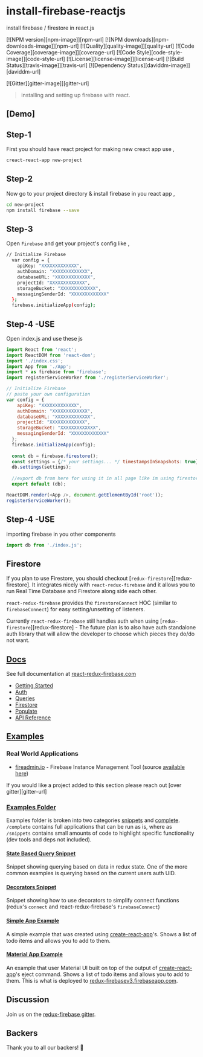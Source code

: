 # install-firebase-reactjs
install firebase / firestore in react.js 

[![NPM version][npm-image]][npm-url]
[![NPM downloads][npm-downloads-image]][npm-url]
[![Quality][quality-image]][quality-url]
[![Code Coverage][coverage-image]][coverage-url]
[![Code Style][code-style-image]][code-style-url]
[![License][license-image]][license-url]
[![Build Status][travis-image]][travis-url]
[![Dependency Status][daviddm-image]][daviddm-url]

[![Gitter][gitter-image]][gitter-url]


> installing and setting up firebase with react.

## [Demo]

## Step-1

First you should have react project for making new creact app use ,
```bash
creact-react-app new-project
```
## Step-2

Now go to your project directory & install firebase in you react app ,
```bash
cd new-project
npm install firebase --save
```

## Step-3

Open `Firebase` and  get your project's config like ,
```bash
// Initialize Firebase
  var config = {
    apiKey: "XXXXXXXXXXXXX",
    authDomain: "XXXXXXXXXXXXX",
    databaseURL: "XXXXXXXXXXXXX",
    projectId: "XXXXXXXXXXXXX",
    storageBucket: "XXXXXXXXXXXXX",
    messagingSenderId: "XXXXXXXXXXXXX"
  };
  firebase.initializeApp(config);
  ```
  
## Step-4 -USE

Open index.js and use these js
```javascript
import React from 'react';
import ReactDOM from 'react-dom';
import './index.css';
import App from './App';
import * as firebase from 'firebase';
import registerServiceWorker from './registerServiceWorker';

// Initialize Firebase
// paste your own configuration
var config = {
    apiKey: "XXXXXXXXXXXXX",
    authDomain: "XXXXXXXXXXXXX",
    databaseURL: "XXXXXXXXXXXXX",
    projectId: "XXXXXXXXXXXXX",
    storageBucket: "XXXXXXXXXXXXX",
    messagingSenderId: "XXXXXXXXXXXXX"
  };
  firebase.initializeApp(config);
  
  const db = firebase.firestore();
  const settings = {/* your settings... */ timestampsInSnapshots: true};
  db.settings(settings);
  
  //export db from here for using it in all page like im using firestore so for acceccing firestore in all pages we use db , 
  export default (db);

ReactDOM.render(<App />, document.getElementById('root'));
registerServiceWorker();

```



## Step-4 -USE

importing firebase in you other components

```jsx
import db from './index.js';
```


## Firestore

If you plan to use Firestore, you should checkout [`redux-firestore`][redux-firestore]. It integrates nicely with `react-redux-firebase` and it allows you to run Real Time Database and Firestore along side each other.

`react-redux-firebase` provides the `firestoreConnect` HOC (similar to `firebaseConnect`) for easy setting/unsetting of listeners.

Currently `react-redux-firebase` still handles auth when using [`redux-firestore`][redux-firestore] - The future plan is to also have auth standalone auth library that will allow the developer to choose which pieces they do/do not want.

## [Docs](http://react-redux-firebase.com)
See full documentation at [react-redux-firebase.com](http://react-redux-firebase.com)

* [Getting Started](http://react-redux-firebase.com/docs/getting_started)
* [Auth](http://react-redux-firebase.com/docs/auth)
* [Queries](http://react-redux-firebase.com/docs/queries)
* [Firestore](http://react-redux-firebase.com/docs/firestore)
* [Populate](http://react-redux-firebase.com/docs/populate)
* [API Reference](http://react-redux-firebase.com/docs/api)

## [Examples](examples)

### Real World Applications
* [fireadmin.io](http://fireadmin.io) - Firebase Instance Management Tool (source [available here](https://github.com/prescottprue/fireadmin))

If you would like a project added to this section please reach out [over gitter][gitter-url]

### [Examples Folder](examples)

Examples folder is broken into two categories [snippets](examples/snippets) and [complete](examples/complete). `/complete` contains full applications that can be run as is, where as `/snippets` contains small amounts of code to highlight specific functionality (dev tools and deps not included).

#### [State Based Query Snippet](examples/snippets/stateBasedQuery)

Snippet showing querying based on data in redux state. One of the more common examples is querying based on the current users auth UID.

#### [Decorators Snippet](examples/snippets/decorators)

Snippet showing how to use decorators to simplify connect functions (redux's `connect` and react-redux-firebase's `firebaseConnect`)

#### [Simple App Example](examples/complete/simple)

A simple example that was created using [create-react-app](https://github.com/facebookincubator/create-react-app)'s. Shows a list of todo items and allows you to add to them.

#### [Material App Example](examples/complete/material)

An example that user Material UI built on top of the output of [create-react-app](https://github.com/facebookincubator/create-react-app)'s eject command.  Shows a list of todo items and allows you to add to them. This is what is deployed to [redux-firebasev3.firebaseapp.com](https://redux-firebasev3.firebaseapp.com/).

## Discussion

Join us on the [redux-firebase gitter](https://gitter.im/redux-firebase/Lobby).


## Backers

Thank you to all our backers! 🙏

